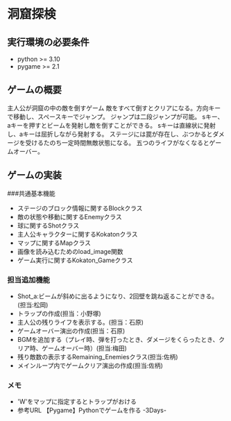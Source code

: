 #  洞窟探検
## 実行環境の必要条件
* python >= 3.10
* pygame >= 2.1

## ゲームの概要
主人公が洞窟の中の敵を倒すゲーム
敵をすべて倒すとクリアになる。方向キーで移動し、スペースキーでジャンプ。
ジャンプは二段ジャンプが可能。
sキー、aキーを押すとビームを発射し敵を倒すことができる。
sキーは直線状に発射し、aキーは屈折しながら発射する。
ステージには罠が存在し、ぶつかるとダメージを受けるたのち一定時間無敵状態になる。
五つのライフがなくなるとゲームオーバー。

## ゲームの実装
###共通基本機能
* ステージのブロック情報に関するBlockクラス
* 敵の状態や移動に関するEnemyクラス
* 球に関するShotクラス
* 主人公キャラクターに関するKokatonクラス
* マップに関するMapクラス
* 画像を読み込むためのload_image関数
* ゲーム実行に関するKokaton_Gameクラス
### 担当追加機能
* Shot_a:ビームが斜めに出るようになり、2回壁を跳ね返ることができる。(担当:松岡)
* トラップの作成(担当：小野塚)
* 主人公の残りライフを表示する。(担当：石原)
* ゲームオーバー演出の作成(担当：石原)
* BGMを追加する（プレイ時、弾を打ったとき、ダメージをくらったとき、クリア時、ゲームオーバー時）(担当:梅田)
* 残り敵数の表示するRemaining_Enemiesクラス(担当:佐柄)
* メインループ内でゲームクリア演出の作成(担当:佐柄)
### メモ
* 'W'をマップに指定するとトラップがおける
* 参考URL
【Pygame】Pythonでゲームを作る -3Days-